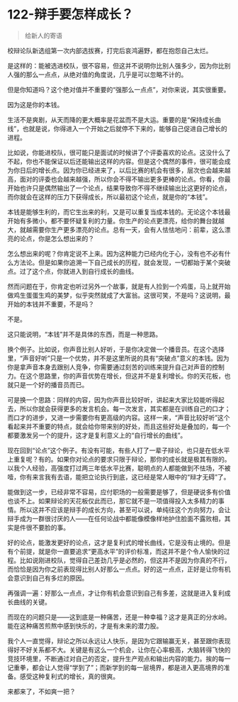 # 122-辩手要怎样成长？

> 给新人的寄语

校辩论队新选组第一次内部选拔赛，打完后哀鸿遍野，都在抱怨自己太烂。

是这样的：能被选进校队，很不容易，但这并不说明你比别人强多少，因为你比别人强的那么一点点，从绝对值的角度说，几乎是可以忽略不计的。

但是你知道吗？这个绝对值并不重要的“强那么一点点”，对你来说，其实很重要。

因为这是你的本钱。

生活不是爽剧，从天而降的更大概率是花盆而不是大运。重要的是“保持成长曲线”，也就是说，你得进入一个开始之后就停不下来的，能够自己促进自己增长的进程。

比如说，你能进校队，很可能只是面试的时候讲了个评委喜欢的论点。这没什么了不起，你也不能保证以后还能输出这样的内容。但是这个偶然的事件，很可能会成为你日后的增长点。因为你已经进来了，以后比赛的机会有很多，层次也会越来越高，面对的评委也会越来越强，所以你会不得不输出更多更棒的论点。你看，你最开始也许只是偶然输出了一个论点，结果导致你不得不继续输出比这更好的论点，而你就会在这样的压力下获得成长，所以最初这个论点，就是你的“本钱”。

本钱是能够生利的，而它生出来的利，又是可以重复当成本钱的。无论这个本钱最开始有多微小，都不要怀疑复利的力量。你生产的论点更漂亮，给你的舞台就越大，就越需要你生产更多漂亮的论点。总有一天，会有人怯怯地问：前辈，这么漂亮的论点，你是怎么想出来的？

怎么想出来的呢？你肯定说不上来。因为这种能力已经内化于心，没有也不必有什么方法论。但是如果你追溯一下自己成长的历程，就会发现，一切都始于某个突破点。过了这个点，你就进入到自行成长的曲线。

然而问题在于，你肯定也听过另外一个故事，就是有人捡到一个鸡蛋，马上就开始做鸡生蛋蛋生鸡的美梦，似乎突然就成了大富翁。这很可笑，不是吗？这说明，最开始的本钱并不重要，不是吗？

不是。

这只能说明，“本钱”并不是具体的东西，而是一种思路。

换个例子。比如说，你声音比别人好听，于是你决定做一个播音员。在这个选择里，“声音好听”只是一个优势，并不是这里所说的具有“突破点”意义的本钱。因为你是拿声音本身去跟别人竞争，你需要通过刻苦的训练来提升自己对声音的控制力。在这个思路里，你的声音优势在增长，但这并不是复利增长。你的天花板，也就只是一个好的播音员而已。

可是换一个思路：同样的内容，因为你声音比较好听，讲起来大家比较能听得起去，所以你就会获得更多的发言机会。每一次发言，其实都是在训练自己的口才；而口才的进步，又进一步需要你有更高级的内容。这样一来，“声音比较好听”这个看起来并不重要的特点，就会给你带来别的好处，而且这些好处是叠加的，每一个都要激发另一个的提升，这才是复利意义上的“自行增长的曲线”。

现在回到“论点”这个例子。有没有可能，有些人打了一辈子辩论，也只是在低水平上重复呢？有的。如果你对论点的要求只限于辩论，那你的成长就是极其有限的。以我个人经验，高强度打过两三年低水平比赛，聪明点的人都能做到不怯场，不被噎，你有来言我有去语，能把立论执行到底，这已经是常人眼中的“辩才无碍”了。

能做到这一步，已经非常不容易，应付职场的一般需要是够了，但是硬说多有价值也谈不上。如果辩论的天花板仅此而已，那它就不是一项值得投入太多精力的事情。所以这并不应该是辩手的成长方向，甚至可以说，单纯往这个方向努力，会让辩手成为一群很讨厌的人——在任何论战中都能像模像样地护住脸面不露败相，其实是件很不要脸的事。

好的论点，能激发更好的论点，这才是复利式的增长曲线，它是没有止境的。但是有个前提，就是你一直要追求“更高水平”的评价标准，而这并不是个令人愉快的过程。比如说刚进校队，觉得自己差劲几乎是必然的，但这并不是因为你真的不行，而恰恰是因为你之前表现得比别人好那么一点点。好的这一点点，正好是让你有机会意识到自己有多烂的原因。

再强调一遍：好那么一点点，才让你有机会意识到自己有多差，这就是进入复利成长曲线的关键。

而现在的问题只是——这到底是一种痛苦，还是一种幸福？这才是真正的分水岭。能在这种痛苦煎熬中感到快乐的，才是有未来的潜力股。

我个人一直觉得，辩论之所以永远让人快乐，是因为它跟输赢无关，甚至跟你表现得好不好关系都不大。关键是有这么一个机会，让你在心率极高，大脑转得飞快的竞技环境里，不断通过对自己的否定，提升生产观点和输出内容的能力。挨的每一记重拳，都会让人觉得“学到了”；而新学到的每一层境界，都是进入更高境界的准备。感受这种复利式的增长，真的很爽。

来都来了，不如爽一把？